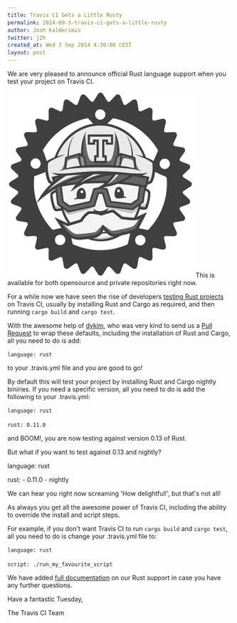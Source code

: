 ```yaml
---
title: Travis CI Gets a Little Rusty
permalink: 2014-09-3-travis-ci-gets-a-little-rusty
author: Josh Kalderimis
twitter: j2h
created_at: Wed 3 Sep 2014 4:30:00 CEST
layout: post
---
```


We are very pleased to announce official Rust language support when you
test your project on Travis CI.

![Travis CI Per Command Time Tags](/images/2014-09-3-travis-gets-rusty.png)
This is available for both opensource and private repositories right now.

For a while now we have seen the rise of developers
[testing Rust projects](http://bettong.net/2014/05/09/how-to-test-rust-on-travis-ci/)
on Travis CI, usually by installing Rust and Cargo as required, and then running
`cargo build` and `cargo test`.

With the awesome help of [dykim](https://github.com/dyrim), who was very kind
to send us a [Pull Request](https://github.com/travis-ci/travis-build/pull/264)
to wrap these defaults, including the installation of Rust and Cargo, all you
need to do is add:

    language: rust

to your .travis.yml file and you are good to go!

By default this will test your project by installing Rust and Cargo nightly
biniries. If you need a specific version, all you need to do is add the
following to your .travis.yml:

    language: rust

    rust: 0.11.0

and BOOM!, you are now testing against version 0.13 of Rust.

But what if you want to test against 0.13 and nightly?

  language: rust

  rust:
    - 0.11.0
    - nightly

We can hear you right now screaming 'How delightful!', but that's not all!

As always you get all the awesome power of Travis CI, including the ability to
override the install and script steps.

For example, if you don't want Travis CI to run `cargo build` and `cargo test`,
all you need to do is change your .travis.yml file to:

    language: rust

    script: ./run_my_favourite_script

We have added [full documentation](http://docs.travis-ci.com/user/languages/rust/)
on our Rust support in case you have any further questions.

Have a fantastic Tuesday,

The Travis CI Team

